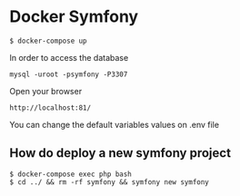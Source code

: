 # Docker Symfony

```
$ docker-compose up
```
In order to access the database

```
mysql -uroot -psymfony -P3307
```

Open your browser

```
http://localhost:81/
```

You can change the default variables values on .env file

## How do deploy a new symfony project

```
$ docker-compose exec php bash
$ cd ../ && rm -rf symfony && symfony new symfony
```
